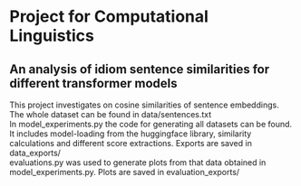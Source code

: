 # Project for Computational Linguistics
## An analysis of idiom sentence similarities for different transformer models
This project investigates on cosine similarities of sentence embeddings. The whole dataset can be found in data/sentences.txt\
In model_experiments.py the code for generating all datasets can be found. It includes model-loading from the huggingface library, similarity calculations and different score extractions. Exports are saved in data_exports/\
evaluations.py was used to generate plots from that data obtained in model_experiments.py. Plots are saved in evaluation_exports/

